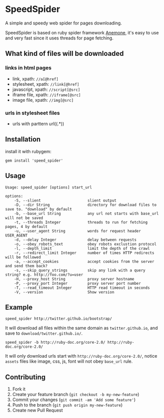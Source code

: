 # SpeedSpider

A simple and speedy web spider for pages downloading.

SpeedSpider is based on ruby spider framework [Anemone][1], it's easy to use and very fast since it uses threads for page fetching.

## What kind of files will be downloaded

### links in html pages

* link,        xpath: `//a[@href]`
* stylesheet,  xpath: `//link[@href]`
* javascript,  xpath: `//script[@src]`
* iframe file, xpath: `//iframe[@src]`
* image file,  xpath: `//img[@src]`

### urls in stylesheet files

* urls with parttern url\((.*)\)

## Installation

install it with rubygem:

    gem install 'speed_spider'

## Usage
    Usage: speed_spider [options] start_url

    options:
        -S, --slient                     slient output
        -D, --dir String                 directory for download files to save to. "download" by default
        -b, --base_url String            any url not starts with base_url will not be saved
        -t, --threads Integer            threads to run for fetching pages, 4 by default
        -u, --user_agent String          words for request header USER_AGENT
        -d, --delay Integer              delay between requests
        -o, --obey_robots_text           obey robots exclustion protocol
        -l, --depth_limit                limit the depth of the crawl
        -r, --redirect_limit Integer     number of times HTTP redirects will be followed
        -a, --accept_cookies             accept cookies from the server and send them back?
        -s, --skip_query_strings         skip any link with a query string? e.g. http://foo.com/?u=user
        -H, --proxy_host String          proxy server hostname
        -P, --proxy_port Integer         proxy server port number
        -T, --read_timeout Integer       HTTP read timeout in seconds
        -V, --version                    Show version

## Example

    speed_spider http://twitter.github.io/bootstrap/

It will download all files within the same domain  as `twitter.github.io`, and save to `download/twitter.github.io/`.

    speed_spider -b http://ruby-doc.org/core-2.0/ http://ruby-doc.org/core-2.0/

It will only download urls start with `http://ruby-doc.org/core-2.0/`, notice `assets` files like image, css, js, font will not obey `base_url` rule.

## Contributing

1. Fork it
2. Create your feature branch (`git checkout -b my-new-feature`)
3. Commit your changes (`git commit -am 'Add some feature'`)
4. Push to the branch (`git push origin my-new-feature`)
5. Create new Pull Request

[1]: http://anemone.rubyforge.org/
